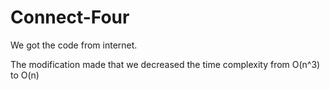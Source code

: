# Connect-Four

We got the code from internet.

The modification made that we decreased the time complexity from O(n^3) to O(n)
